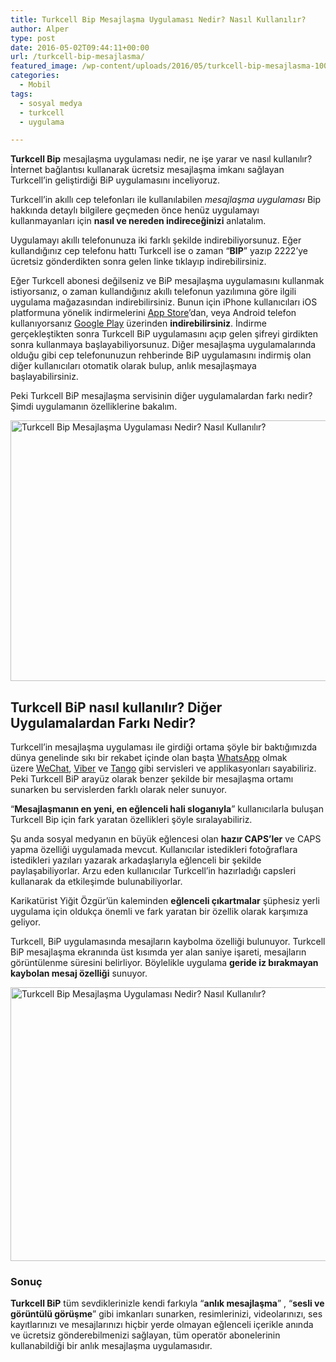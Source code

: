 ```yaml
---
title: Turkcell Bip Mesajlaşma Uygulaması Nedir? Nasıl Kullanılır?
author: Alper
type: post
date: 2016-05-02T09:44:11+00:00
url: /turkcell-bip-mesajlasma/
featured_image: /wp-content/uploads/2016/05/turkcell-bip-mesajlasma-100x100.jpg
categories:
  - Mobil
tags:
  - sosyal medya
  - turkcell
  - uygulama

---
```

**Turkcell Bip** mesajlaşma uygulaması nedir, ne işe yarar ve nasıl kullanılır? İnternet bağlantısı kullanarak ücretsiz mesajlaşma imkanı sağlayan Turkcell&#8217;in geliştirdiği BiP uygulamasını inceliyoruz.

Turkcell&#8217;in akıllı cep telefonları ile kullanılabilen _mesajlaşma uygulaması_ Bip hakkında detaylı bilgilere geçmeden önce henüz uygulamayı kullanmayanları için **nasıl ve nereden indireceğinizi** anlatalım.

Uygulamayı akıllı telefonunuza iki farklı şekilde indirebiliyorsunuz. Eğer kullandığınız cep telefonu hattı Turkcell ise o zaman &#8220;**BIP**&#8221; yazıp 2222&#8217;ye ücretsiz gönderdikten sonra gelen linke tıklayıp indirebilirsiniz.

Eğer Turkcell abonesi değilseniz ve BiP mesajlaşma uygulamasını kullanmak istiyorsanız, o zaman kullandığınız akıllı telefonun yazılımına göre ilgili uygulama mağazasından indirebilirsiniz. Bunun için iPhone kullanıcıları iOS platformuna yönelik indirmelerini <a href="https://itunes.apple.com/tr/app/bip-messenger-mesajlasma-sesli/id583274826?mt=8" target="_blank">App Store</a>’dan, veya Android telefon kullanıyorsanız <a href="https://play.google.com/store/apps/details?id=com.turkcell.bip&hl=tr" target="_blank">Google Play</a> üzerinden **indirebilirsiniz**. İndirme gerçekleştikten sonra Turkcell BiP uygulamasını açıp gelen şifreyi girdikten sonra kullanmaya başlayabiliyorsunuz. Diğer mesajlaşma uygulamalarında olduğu gibi cep telefonunuzun rehberinde BiP uygulamasını indirmiş olan diğer kullanıcıları otomatik olarak bulup, anlık mesajlaşmaya başlayabilirsiniz.

Peki Turkcell BiP mesajlaşma servisinin diğer uygulamalardan farkı nedir? Şimdi uygulamanın özelliklerine bakalım.

<img class="alignnone wp-image-15960 size-full" title="Turkcell Bip Mesajlaşma Uygulaması Nedir? Nasıl Kullanılır?" src="https://www.murekkep.org/wp-content/uploads/2016/05/turkcell-bip-mesajlasma.jpg" alt="Turkcell Bip Mesajlaşma Uygulaması Nedir? Nasıl Kullanılır?" width="950" height="417" srcset="https://www.murekkep.org/wp-content/uploads/2016/05/turkcell-bip-mesajlasma.jpg 950w, https://www.murekkep.org/wp-content/uploads/2016/05/turkcell-bip-mesajlasma-768x337.jpg 768w, https://www.murekkep.org/wp-content/uploads/2016/05/turkcell-bip-mesajlasma-400x176.jpg 400w, https://www.murekkep.org/wp-content/uploads/2016/05/turkcell-bip-mesajlasma-50x22.jpg 50w, https://www.murekkep.org/wp-content/uploads/2016/05/turkcell-bip-mesajlasma-125x55.jpg 125w, https://www.murekkep.org/wp-content/uploads/2016/05/turkcell-bip-mesajlasma-300x132.jpg 300w" sizes="(max-width: 950px) 100vw, 950px" /> 

## Turkcell BiP nasıl kullanılır? Diğer Uygulamalardan Farkı Nedir?

Turkcell&#8217;in mesajlaşma uygulaması ile girdiği ortama şöyle bir baktığımızda dünya genelinde sıkı bir rekabet içinde olan başta <a href="http://www.whatsapp.com/?l=tr" target="_blank" class="broken_link">WhatsApp</a> olmak üzere <a href="http://wechat.com/tr/download.html" target="_blank" class="broken_link">WeChat</a>, <a href="http://www.viber.com/" target="_blank">Viber</a> ve <a href="http://www.tango.me/" target="_blank">Tango</a> gibi servisleri ve applikasyonları sayabiliriz. Peki Turkcell BiP arayüz olarak benzer şekilde bir mesajlaşma ortamı sunarken bu servislerden farklı olarak neler sunuyor.

&#8220;**Mesajlaşmanın en yeni, en eğlenceli hali sloganıyla**&#8221; kullanıcılarla buluşan Turkcell Bip için fark yaratan özellikleri şöyle sıralayabiliriz.

Şu anda sosyal medyanın en büyük eğlencesi olan **hazır CAPS’ler** ve CAPS yapma özelliği uygulamada mevcut. Kullanıcılar istedikleri fotoğraflara istedikleri yazıları yazarak arkadaşlarıyla eğlenceli bir şekilde paylaşabiliyorlar. Arzu eden kullanıcılar Turkcell’in hazırladığı capsleri kullanarak da etkileşimde bulunabiliyorlar.

Karikatürist Yiğit Özgür’ün kaleminden **eğlenceli çıkartmalar** şüphesiz yerli uygulama için oldukça önemli ve fark yaratan bir özellik olarak karşımıza geliyor.

Turkcell, BiP uygulamasında mesajların kaybolma özelliği bulunuyor. Turkcell BiP mesajlaşma ekranında üst kısımda yer alan saniye işareti, mesajların görüntülenme süresini belirliyor. Böylelikle uygulama **geride iz bırakmayan kaybolan mesaj özelliği** sunuyor.

<img class="alignnone wp-image-15961 size-full" title="Turkcell Bip Mesajlaşma Uygulaması Nedir? Nasıl Kullanılır?" src="https://www.murekkep.org/wp-content/uploads/2016/05/turkcell-bip-ozellikleri.jpg" alt="Turkcell Bip Mesajlaşma Uygulaması Nedir? Nasıl Kullanılır?" width="900" height="438" srcset="https://www.murekkep.org/wp-content/uploads/2016/05/turkcell-bip-ozellikleri.jpg 900w, https://www.murekkep.org/wp-content/uploads/2016/05/turkcell-bip-ozellikleri-768x374.jpg 768w, https://www.murekkep.org/wp-content/uploads/2016/05/turkcell-bip-ozellikleri-400x195.jpg 400w, https://www.murekkep.org/wp-content/uploads/2016/05/turkcell-bip-ozellikleri-50x24.jpg 50w, https://www.murekkep.org/wp-content/uploads/2016/05/turkcell-bip-ozellikleri-125x61.jpg 125w, https://www.murekkep.org/wp-content/uploads/2016/05/turkcell-bip-ozellikleri-300x146.jpg 300w" sizes="(max-width: 900px) 100vw, 900px" /> 

### Sonuç

**Turkcell BiP** tüm sevdiklerinizle kendi farkıyla &#8220;**anlık mesajlaşma**&#8221; , &#8220;**sesli ve görüntülü görüşme**&#8221; gibi imkanları sunarken, resimlerinizi, videolarınızı, ses kayıtlarınızı ve mesajlarınızı hiçbir yerde olmayan eğlenceli içerikle anında ve ücretsiz gönderebilmenizi sağlayan, tüm operatör abonelerinin kullanabildiği bir anlık mesajlaşma uygulamasıdır.